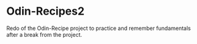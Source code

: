 # Odin-Recipes2
Redo of the Odin-Recipe project to practice and remember fundamentals after a break from the project. 

